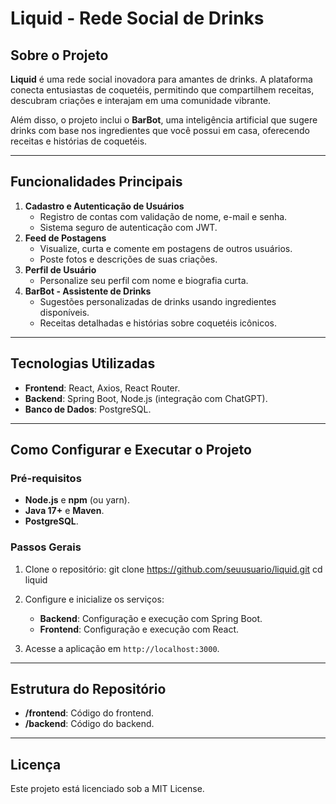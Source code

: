 # **Liquid - Rede Social de Drinks**

## **Sobre o Projeto**

**Liquid** é uma rede social inovadora para amantes de drinks. A plataforma conecta entusiastas de coquetéis, permitindo que compartilhem receitas, descubram criações e interajam em uma comunidade vibrante.

Além disso, o projeto inclui o **BarBot**, uma inteligência artificial que sugere drinks com base nos ingredientes que você possui em casa, oferecendo receitas e histórias de coquetéis.

---

## **Funcionalidades Principais**

1. **Cadastro e Autenticação de Usuários**
    - Registro de contas com validação de nome, e-mail e senha.
    - Sistema seguro de autenticação com JWT.
2. **Feed de Postagens**
    - Visualize, curta e comente em postagens de outros usuários.
    - Poste fotos e descrições de suas criações.
3. **Perfil de Usuário**
    - Personalize seu perfil com nome e biografia curta.
4. **BarBot - Assistente de Drinks**
    - Sugestões personalizadas de drinks usando ingredientes disponíveis.
    - Receitas detalhadas e histórias sobre coquetéis icônicos.

---

## **Tecnologias Utilizadas**

- **Frontend**: React, Axios, React Router.
- **Backend**: Spring Boot, Node.js (integração com ChatGPT).
- **Banco de Dados**: PostgreSQL.

---

## **Como Configurar e Executar o Projeto**

### **Pré-requisitos**

- **Node.js** e **npm** (ou yarn).
- **Java 17+** e **Maven**.
- **PostgreSQL**.

### **Passos Gerais**

1. Clone o repositório:
    git clone https://github.com/seuusuario/liquid.git
    cd liquid
       
2. 	Configure e inicialize os serviços:
    - **Backend**: Configuração e execução com Spring Boot.
    - **Frontend**: Configuração e execução com React.
      
3. Acesse a aplicação em `http://localhost:3000`.

---

## **Estrutura do Repositório**

- **/frontend**: Código do frontend.
- **/backend**: Código do backend.

---

## **Licença**

Este projeto está licenciado sob a MIT License.
